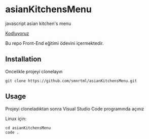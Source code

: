 # asianKitchensMenu
javascript asian kitchen's menu

[Kodluyoruz](https://kodluyoruz.org/) 

Bu repo Front-End eğitimi ödevini içermektedir.


## Installation

Oncelikle projeyi clonelayın

```
git clone https://github.com/smnrtml/asianKitchensMenu.git
```

## Usage

Projeyi cloneladıktan sonra Visual Studio Code programında açınız

Linux için:

```
cd asianKitchensMenu
code .
```

